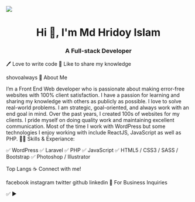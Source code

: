 <img src="https://arkasoft-buckets.s3.us-east-2.amazonaws.com/uploads/2021/01/header_banner-6.jpg">
<h1 align="center">Hi 👋, I'm Md Hridoy Islam</h1>
<h3 align="center">A Full-stack Developer</h3>
🖊️ Love to write code
🎤 Like to share my knowledge

shovoalways
🚀 About Me

I’m a Front End Web developer who is passionate about making error-free websites with 100% client satisfaction. I have a passion for learning and sharing my knowledge with others as publicly as possible. I love to solve real-world problems. I am strategic, goal-oriented, and always work with an end goal in mind. Over the past years, I created 100s of websites for my clients. I pride myself on doing quality work and maintaining excellent communication. Most of the time I work with WordPress but some technologies I enjoy working with include ReactJS, JavaScript as well as PHP.
👨‍💻 Skills & Experiance:

✅ WordPress
✅ Laravel
✅ PHP
✅ JavaScript
✅ HTML5 / CSS3 / SASS / Bootstrap
✅ Photoshop / Illustrator

Top Langs
☕ Connect with me!

facebook instagram twitter github linkedin
📧 For Business Inquiries

✅ ► 
